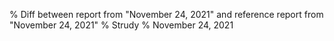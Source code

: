 % Diff between report from "November 24, 2021" and reference report from "November 24, 2021"
% Strudy
% November 24, 2021


